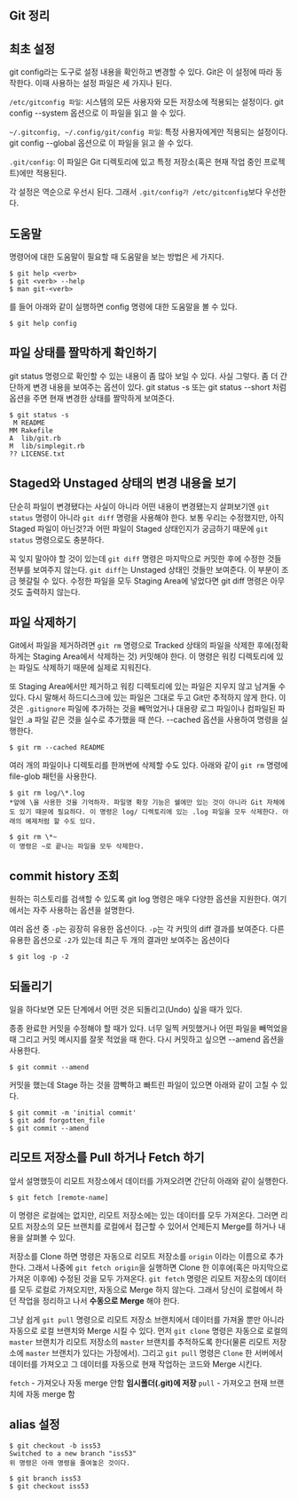 ## Git 정리

## 최초 설정

git config라는 도구로 설정 내용을 확인하고 변경할 수 있다. Git은 이 설정에 따라 동작한다. 이때 사용하는 설정 파일은 세 가지나 된다.

`/etc/gitconfig 파일`: 시스템의 모든 사용자와 모든 저장소에 적용되는 설정이다. git config --system 옵션으로 이 파일을 읽고 쓸 수 있다.

`~/.gitconfig, ~/.config/git/config 파일`: 특정 사용자에게만 적용되는 설정이다. git config --global 옵션으로 이 파일을 읽고 쓸 수 있다.

`.git/config`: 이 파일은 Git 디렉토리에 있고 특정 저장소(혹은 현재 작업 중인 프로젝트)에만 적용된다.

각 설정은 역순으로 우선시 된다. 그래서 `.git/config가 /etc/gitconfig`보다 우선한다.

## 도움말

명령어에 대한 도움말이 필요할 때 도움말을 보는 방법은 세 가지다.

```
$ git help <verb>
$ git <verb> --help
$ man git-<verb>
```

를 들어 아래와 같이 실행하면 config 명령에 대한 도움말을 볼 수 있다.
```
$ git help config
```

## 파일 상태를 짤막하게 확인하기
git status 명령으로 확인할 수 있는 내용이 좀 많아 보일 수 있다. 사실 그렇다. 좀 더 간단하게 변경 내용을 보여주는 옵션이 있다. git status -s 또는 git status --short 처럼 옵션을 주면 현재 변경한 상태를 짤막하게 보여준다.

```
$ git status -s
 M README
MM Rakefile
A  lib/git.rb
M  lib/simplegit.rb
?? LICENSE.txt
```

## Staged와 Unstaged 상태의 변경 내용을 보기
단순히 파일이 변경됐다는 사실이 아니라 어떤 내용이 변경됐는지 살펴보기엔 `git status` 명령이 아니라 `git diff` 명령을 사용해야 한다. 보통 우리는 수정했지만, 아직 Staged 파일이 아닌것?과 어떤 파일이 Staged 상태인지가 궁금하기 때문에 `git status` 명령으로도 충분하다. 

꼭 잊지 말아야 할 것이 있는데 `git diff` 명령은 마지막으로 커밋한 후에 수정한 것들 전부를 보여주지 않는다. `git diff`는 Unstaged 상태인 것들만 보여준다. 이 부분이 조금 헷갈릴 수 있다. 수정한 파일을 모두 Staging Area에 넣었다면 git diff 명령은 아무것도 출력하지 않는다.


## 파일 삭제하기

Git에서 파일을 제거하려면 `git rm` 명령으로 Tracked 상태의 파일을 삭제한 후에(정확하게는 Staging Area에서 삭제하는 것) 커밋해야 한다. 이 명령은 워킹 디렉토리에 있는 파일도 삭제하기 때문에 실제로 지워진다.

또 Staging Area에서만 제거하고 워킹 디렉토리에 있는 파일은 지우지 않고 남겨둘 수 있다. 다시 말해서 하드디스크에 있는 파일은 그대로 두고 Git만 추적하지 않게 한다. 이것은 `.gitignore` 파일에 추가하는 것을 빼먹었거나 대용량 로그 파일이나 컴파일된 파일인 .a 파일 같은 것을 실수로 추가했을 때 쓴다. --cached 옵션을 사용하여 명령을 실행한다.

```
$ git rm --cached README
```

여러 개의 파일이나 디렉토리를 한꺼번에 삭제할 수도 있다. 아래와 같이 `git rm` 명령에 file-glob 패턴을 사용한다.

```
$ git rm log/\*.log
*앞에 \을 사용한 것을 기억하자. 파일명 확장 기능은 쉘에만 있는 것이 아니라 Git 자체에도 있기 때문에 필요하다. 이 명령은 log/ 디렉토리에 있는 .log 파일을 모두 삭제한다. 아래의 예제처럼 할 수도 있다.

$ git rm \*~
이 명령은 ~로 끝나는 파일을 모두 삭제한다.
```

## commit history 조회

원하는 히스토리를 검색할 수 있도록 git log 명령은 매우 다양한 옵션을 지원한다. 여기에서는 자주 사용하는 옵션을 설명한다.

여러 옵션 중 `-p`는 굉장히 유용한 옵션이다. `-p`는 각 커밋의 diff 결과를 보여준다. 다른 유용한 옵션으로 `-2`가 있는데 최근 두 개의 결과만 보여주는 옵션이다

```
$ git log -p -2
```

## 되돌리기
일을 하다보면 모든 단계에서 어떤 것은 되돌리고(Undo) 싶을 때가 있다.

종종 완료한 커밋을 수정해야 할 때가 있다. 너무 일찍 커밋했거나 어떤 파일을 빼먹었을 때 그리고 커밋 메시지를 잘못 적었을 때 한다. 다시 커밋하고 싶으면 --amend 옵션을 사용한다.

```
$ git commit --amend
```

커밋을 했는데 Stage 하는 것을 깜빡하고 빠트린 파일이 있으면 아래와 같이 고칠 수 있다.

```
$ git commit -m 'initial commit'
$ git add forgotten_file
$ git commit --amend
```

## 리모트 저장소를 Pull 하거나 Fetch 하기
앞서 설명했듯이 리모트 저장소에서 데이터를 가져오려면 간단히 아래와 같이 실행한다.

```
$ git fetch [remote-name]
```

이 명령은 로컬에는 없지만, 리모트 저장소에는 있는 데이터를 모두 가져온다. 그러면 리모트 저장소의 모든 브랜치를 로컬에서 접근할 수 있어서 언제든지 Merge를 하거나 내용을 살펴볼 수 있다.

저장소를 Clone 하면 명령은 자동으로 리모트 저장소를 `origin` 이라는 이름으로 추가한다. 그래서 나중에 `git fetch origin`을 실행하면 Clone 한 이후에(혹은 마지막으로 가져온 이후에) 수정된 것을 모두 가져온다. `git fetch` 명령은 리모트 저장소의 데이터를 모두 로컬로 가져오지만, 자동으로 Merge 하지 않는다. 그래서 당신이 로컬에서 하던 작업을 정리하고 나서 **수동으로 Merge** 해야 한다.

그냥 쉽게 `git pull` 명령으로 리모트 저장소 브랜치에서 데이터를 가져올 뿐만 아니라 자동으로 로컬 브랜치와 Merge 시킬 수 있다. 먼저 `git clone` 명령은 자동으로 로컬의 `master` 브랜치가 리모트 저장소의 `master` 브랜치를 추적하도록 한다(물론 리모트 저장소에 `master` 브랜치가 있다는 가정에서). 그리고 `git pull` 명령은 `Clone` 한 서버에서 데이터를 가져오고 그 데이터를 자동으로 현재 작업하는 코드와 Merge 시킨다.

`fetch` - 가져오나 자동 merge 안함 **임시폴더(.git)에 저장**
`pull` - 가져오고 현재 브랜치에 자동 merge 함



## alias 설정

```
$ git checkout -b iss53
Switched to a new branch "iss53"
위 명령은 아래 명령을 줄여놓은 것이다.

$ git branch iss53
$ git checkout iss53
```